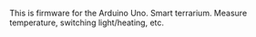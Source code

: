 This is firmware for the Arduino Uno.
Smart terrarium.
Measure temperature, switching light/heating, etc.
